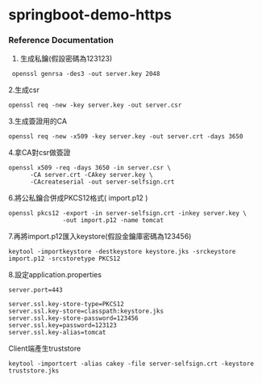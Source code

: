 # springboot-demo-https

### Reference Documentation
1. 生成私鑰(假設密碼為123123)
```
 openssl genrsa -des3 -out server.key 2048
```
2.生成csr
```
openssl req -new -key server.key -out server.csr
```
3.生成簽證用的CA
```
openssl req -new -x509 -key server.key -out server.crt -days 3650
```
4.拿CA對csr做簽證
```
openssl x509 -req -days 3650 -in server.csr \
      -CA server.crt -CAkey server.key \
      -CAcreateserial -out server-selfsign.crt
```

6.將公私鑰合併成PKCS12格式( import.p12 ) 
```
openssl pkcs12 -export -in server-selfsign.crt -inkey server.key \
               -out import.p12 -name tomcat 
```
7.再將import.p12匯入keystore(假設金鑰庫密碼為123456)
```
keytool -importkeystore -destkeystore keystore.jks -srckeystore import.p12 -srcstoretype PKCS12
```
8.設定application.properties
```
server.port=443

server.ssl.key-store-type=PKCS12
server.ssl.key-store=classpath:keystore.jks
server.ssl.key-store-password=123456
server.ssl.key=password=123123
server.ssl.key-alias=tomcat
```

Client端產生truststore
```
keytool -importcert -alias cakey -file server-selfsign.crt -keystore truststore.jks
```